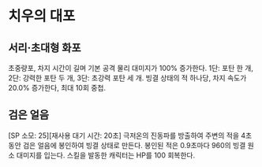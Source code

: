 # 치우의 대포

## 서리·초대형 화포

초중량포, 차지 시간이 길며 기본 공격 물리 대미지가 100% 증가한다. 1단: 포탄 한 개, 2단: 강력한 포탄 두 개, 3단: 초강력 포탄 세 개.
빙결 상태의 적 하나당, 차지 속도가 20.0% 증가한다, 최대 10회 중첩.

## 검은 얼음

[SP 소모: 25][재사용 대기 시간: 20초] 극저온의 진동파를 방출하여 주변의 적을 4초 동안 검은 얼음에 봉인하여 빙결 상태로 만든다. 봉인된 적은 0.9초마다 960의 빙결 원소 대미지를 입는다. 스킬을 발동한 캐릭터는 HP를 100 회복한다.
